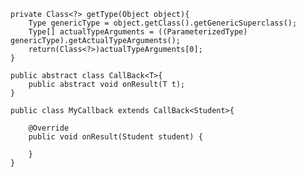     private Class<?> getType(Object object){
        Type genericType = object.getClass().getGenericSuperclass();
        Type[] actualTypeArguments = ((ParameterizedType) genericType).getActualTypeArguments();
        return(Class<?>)actualTypeArguments[0];
    }
    
    public abstract class CallBack<T>{
        public abstract void onResult(T t);
    }
    
    public class MyCallback extends CallBack<Student>{

        @Override
        public void onResult(Student student) {
            
        }
    }
